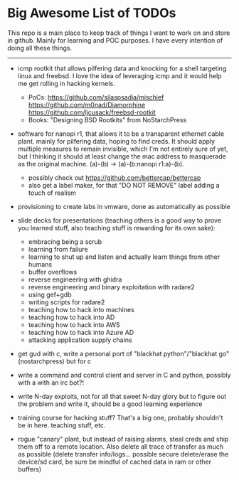 # Big Awesome List of TODOs 

This repo is a main place to keep track of things I want to work on and store in github. Mainly for learning and POC purposes. I have every intention of doing all these things.

---

* icmp rootkit that allows pilfering data and knocking for a shell targeting linux and freebsd. I love the idea of leveraging icmp and it would help me get rolling in hacking kernels.
    * PoCs: https://github.com/silaspsadia/mischief https://github.com/m0nad/Diamorphine https://github.com/ljcusack/freebsd-rootkit
    * Books: "Designing BSD Rootkits" from NoStarchPress

* software for nanopi r1, that allows it to be a transparent ethernet cable plant. mainly for pilfering data, hoping to find creds. It should apply multiple measures to remain invisible, which I'm not entirely sure of yet, but I thinking it should at least change the mac address to masquerade as the original machine. (a)-(b) -> (a)-(b:nanopi r1:a)-(b). 
    * possibly check out https://github.com/bettercap/bettercap
    * also get a label maker, for that "DO NOT REMOVE" label adding a touch of realism

* provisioning to create labs in vmware, done as automatically as possible

* slide decks for presentations (teaching others is a good way to prove you learned stuff, also teaching stuff is rewarding for its own sake):
    * embracing being a scrub
    * learning from failure
    * learning to shut up and listen and actually learn things from other humans
    * buffer overflows
    * reverse engineering with ghidra
    * reverse engineering and binary exploitation with radare2
    * using gef+gdb
    * writing scripts for radare2
    * teaching how to hack into machines
    * teaching how to hack into AD
    * teaching how to hack into AWS
    * teaching how to hack into Azure AD
    * attacking application supply chains

* get gud with c, write a personal port of "blackhat python"/"blackhat go" (nostarchpress) but for c

* write a command and control client and server in C and python, possibly with a with an irc bot?! 

* write N-day exploits, not for all that sweet N-day glory but to figure out the problem and write it, should be a good learning experience

* training course for hacking stuff? That's a big one, probably shouldn't be in here. teaching stuff, etc.

* rogue "canary" plant, but instead of raising alarms, steal creds and ship them off to a remote location. Also delete all trace of transfer as much as possible (delete transfer info/logs... possible secure delete/erase the device/sd card, be sure be mindful of cached data in ram or other buffers)
